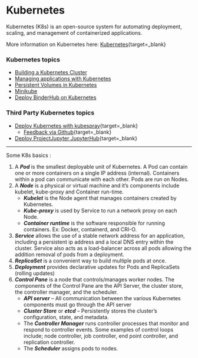 # Kubernetes


Kubernetes (K8s) is an open-source system for automating deployment, scaling, and management of containerized applications.

More information on Kubernetes here: [Kubernetes](https://kubernetes.io/docs/concepts/overview/what-is-kubernetes/){target=_blank}

### Kubernetes topics

- [Building a Kubernetes Cluster](./k8scluster.md)
- [Managing applications with Kubernetes](./k8smanage.md)
- [Persistent Volumes in Kubernetes](./k8svolumes.md)
- [Minikube](./minikube.md)
- [Deploy BinderHub on Kubernetes](./k8sbinderhub.md)

### Third Party Kubernetes topics

- [Deploy Kubernetes with kubespray](https://t.co/Hh8ZincbdN){target=_blank}
    - [Feedback via Github](https://t.co/3EXyrp0EEd){target=_blank}
- [Deploy ProjectJupyter JupyterHub](https://www.zonca.dev/posts/2022-03-31-jetstream2_jupyterhub){target=_blank}

---
Some K8s basics :

1. A ***Pod*** is the smallest deployable unit of Kubernetes. A Pod can contain one or more containers on a single IP address (internal). Containers within a pod can communicate with each other. Pods are run on Nodes.
2. A ***Node*** is a physical or virtual machine and it’s components include kubelet, kube-proxy and Container run-time.
    * ***Kubelet*** is the Node agent that manages containers created by Kubernetes.
    * ***Kube-proxy*** is used by Service to run a network proxy on each Node.
    * ***Container runtime*** is the software responsible for running containers. Ex: Docker, containerd, and CRI-O.
3. ***Service*** allows the use of a stable network address for an application, including a persistent ip address and a local DNS entry within the cluster. Service also acts as a load-balancer across all pods allowing the addition removal of pods from a deployment.
4. ***ReplicaSet*** is a convenient way to build multiple pods at once.
5. ***Deployment*** provides declarative updates for Pods and ReplicaSets (rolling updates)
6. ***Control Pane*** is a node that controls/manages worker nodes. The components of the Control Pane are the API Server, the cluster store, the controller manager,  and the scheduler.
    * ***API server*** – All communication between the various Kubernetes components must go through the API server
    * ***Cluster Store***  or ***etcd*** – Persistently stores the cluster’s configuration, state, and metadata.
    * The ***Controller Manager*** runs controller processes that monitor and respond to controller events. Some examples of control loops include; node controller, job controller, end point controller, and replication controller.
    * The ***Scheduler*** assigns pods to nodes.
